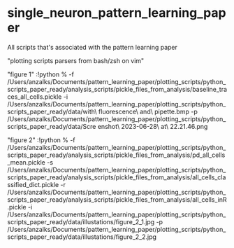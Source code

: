 # single_neuron_pattern_learning_paper
All scripts that's associated with the pattern learning paper

"plotting scripts parsers from bash/zsh on vim"

"figure 1"
:!python % 
-f /Users/anzalks/Documents/pattern_learning_paper/plotting_scripts/python_scripts_paper_ready/analysis_scripts/pickle_files_from_analysis/baseline_traces_all_cells.pickle 
-i /Users/anzalks/Documents/pattern_learning_paper/plotting_scripts/python_scripts_paper_ready/data/with\ fluorescence\ and\ pipette.bmp 
-p /Users/anzalks/Documents/pattern_learning_paper/plotting_scripts/python_scripts_paper_ready/data/Scre
enshot\ 2023-06-28\ at\ 22.21.46.png

"figure 2"
:!python % 
-f /Users/anzalks/Documents/pattern_learning_paper/plotting_scripts/python_scripts_paper_ready/analysis_scripts/pickle_files_from_analysis/pd_all_cells_mean.pickle 
-s /Users/anzalks/Documents/pattern_learning_paper/plotting_scripts/python_scripts_paper_ready/analysis_scripts/pickle_files_from_analysis/all_cells_classified_dict.pickle 
-r /Users/anzalks/Documents/pattern_learning_paper/plotting_scripts/python_scripts_paper_ready/analysis_scripts/pickle_files_from_analysis/all_cells_inR.pickle 
-i /Users/anzalks/Documents/pattern_learning_paper/plotting_scripts/python_scripts_paper_ready/data/illustations/figure_2_1.jpg 
-p /Users/anzalks/Documents/pattern_learning_paper/plotting_scripts/python_scripts_paper_ready/data/illustations/figure_2_2.jpg   
